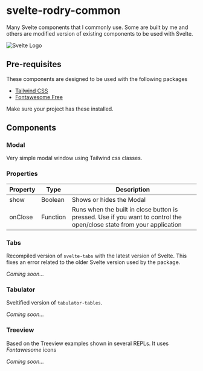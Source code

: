 # svelte-rodry-common
 Many Svelte components that I commonly use. Some are built by me and others are modified version of existing components to be used with Svelte.

 ![Svelte Logo](https://svelte.dev/svelte-logo-horizontal.svg)

 ## Pre-requisites
 These components are designed to be used with the following packages
 - [Tailwind CSS](https://tailwindcss.com/) 
 - [Fontawesome Free](https://fontawesome.com/v5.9.0/how-to-use/on-the-web/referencing-icons/basic-use) 
 
 Make sure your project has these installed.

 ## Components
  ### Modal
  Very simple modal window using Tailwind css classes.

  ### Properties
  
  |Property|Type|Description|
  |-------|-----|----|
  |show|Boolean|Shows or hides the Modal|
  |onClose|Function|Runs when the built in close button is pressed. Use if you want to control the open/close state from your application|
  
  ### Tabs
  Recompiled version of `svelte-tabs` with the latest version of Svelte. This fixes an error related to the older Svelte version used by the package.

  _Coming soon..._

  ### Tabulator
  Sveltified version of `tabulator-tables`.

  _Coming soon..._

  ### Treeview
  Based on the Treeview examples shown in several REPLs. It uses *Fontawesome* icons

  _Coming soon..._